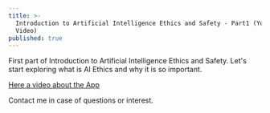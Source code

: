 ```yaml
---
title: >-
  Introduction to Artificial Intelligence Ethics and Safety - Part1 (YouTube
  Video)
published: true
---
```

First part of Introduction to Artificial Intelligence Ethics and Safety.
Let's start exploring what is AI Ethics and why it is so important.

[Here a video about the App](https://www.youtube.com/watch?v=LZmPh-WkNns)

Contact me in case of questions or interest.
